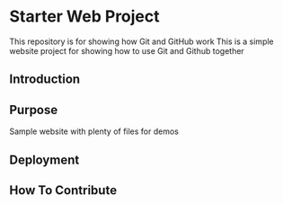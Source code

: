 # Starter Web Project

This repository is for showing how Git and GitHub work
This is a simple website project for showing how to use Git and Github together 

## Introduction

## Purpose

Sample website with plenty of files for demos

## Deployment 

## How To Contribute